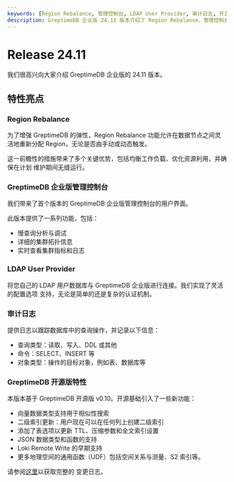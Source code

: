 ```yaml
---
keywords: [Region Rebalance, 管理控制台, LDAP User Provider, 审计日志, 开源版改进]
description: GreptimeDB 企业版 24.11 版本介绍了 Region Rebalance、管理控制台、LDAP User Provider、审计日志等新特性，并基于开源版 v0.10 引入了多项改进。
---
```


# Release 24.11

我们很高兴向大家介绍 GreptimeDB 企业版的 24.11 版本。

## 特性亮点

### Region Rebalance

为了增强 GreptimeDB 的弹性，Region Rebalance 功能允许在数据节点之间灵活地重新分配
Region，无论是否由手动或动态触发。

这一前瞻性的措施带来了多个关键优势，包括均衡工作负载、优化资源利用，并确保在计划
维护期间无缝运行。

###  GreptimeDB 企业版管理控制台

我们带来了首个版本的 GreptimeDB 企业版管理控制台的用户界面。

此版本提供了一系列功能，包括：

- 慢查询分析与调试
- 详细的集群拓扑信息
- 实时查看集群指标和日志

### LDAP User Provider

将您自己的 LDAP 用户数据库与 GreptimeDB 企业版进行连接。我们实现了灵活的配置选项
支持，无论是简单的还是复杂的认证机制。

### 审计日志

提供日志以跟踪数据库中的查询操作，并记录以下信息：

- 查询类型：读取、写入、DDL 或其他
- 命令：SELECT、INSERT 等
- 对象类型：操作的目标对象，例如表、数据库等

### GreptimeDB 开源版特性

本版本基于 GreptimeDB 开源版 v0.10。开源基础引入了一些新功能：

- 向量数据类型支持用于相似性搜索
- 二级索引更新：用户现在可以在任何列上创建二级索引
- 添加了表选项以更新 TTL、压缩参数和全文索引设置
- JSON 数据类型和函数的支持
- Loki Remote Write 的早期支持
- 更多地理空间的通用函数（UDF）包括空间关系与测量、S2 索引等。

请参阅[这里](https://docs.greptime.com/release-notes/release-0-10-0)以获取完整的
变更日志。
